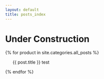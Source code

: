 ```yaml
---
layout: default
title: posts_index
---
```


# Under Construction


   {% for product in site.categories.all_posts %}
  <ul>
  {{ post.title }}
  test
 
  </ul>
  {% endfor %}


 
